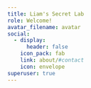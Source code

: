 ```yaml
---
title: Liam's Secret Lab
role: Welcome!
avatar_filename: avatar
social:
  - display:
      header: false
    icon_pack: fab
    link: about/#contact
    icon: envelope
superuser: true
---
```

